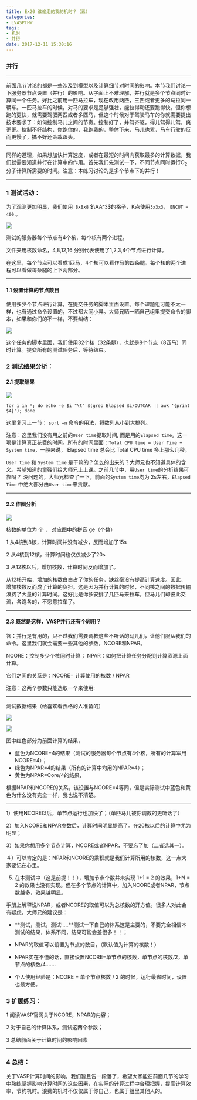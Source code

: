 ```yaml
---
title: Ex20 谁偷走的我的机时？（五）
categories: 
- LVASPTHW
tags: 
- 机时
- 并行
date: 2017-12-11 15:30:16
---
```


### 并行

---
前面几节讨论的都是一些涉及到模型以及计算细节对时间的影响。本节我们讨论一下服务器节点设置（并行）的影响。从字面上不难理解，并行就是多个节点同时计算同一个任务。好比之前用一匹马拉车，现在改用两匹，三匹或者更多的马拉同一辆车。一匹马拉车的时候，对马的要求是足够强壮，能拉得动还要跑得快。但你想跑的更快，就需要驾驭两匹或者多匹马，但这个时候对于驾驶马车的你就需要提出技术要求了：如何控制马儿之间的节奏。控制好了，并驾齐驱，得儿驾得儿驾，爽歪歪。控制不好结构，你跑你的，我跑我的，整体下来，马儿也累，马车行驶的反而更慢了，搞不好还会栽跟头。

---

同样的道理，如果想加快计算速度，或者在最短的时间内获取最多的计算数据，我们就需要知道并行在计算中的作用。首先我们先测试一下，不同节点同时运行O$_2$分子计算所需要的时间。注意：本练习讨论的是多个节点下的并行！

---

### 1 测试活动： 

为了观测更加明显，我们使用` 8x8x8` $\AA^3$的格子，K点使用`3x3x3`， `ENCUT = 400` 。

![](ex20/ex20-1.jpeg)

测试的服务器每个节点有4个核，每个核有两个进程。

文件夹用核数命名，4,8,12,16 分别代表使用了1,2,3,4个节点进行计算。

在这里，每个节点可以看成1匹马，4个核可以看作马的四条腿。每个核的两个进程可以看做每条腿的上下两部分。

---

#### 1.1 设置计算的节点数目

使用多少个节点进行计算，在提交任务的脚本里面设置。每个课题组可能不太一样，也有通过命令设置的，不过都大同小异。大师兄晒一晒自己组里提交命令的脚本，如果和你们的不一样，不要纠结：

![](ex20/ex20-2.jpeg)

这个任务的脚本里面，我们使用32个核（32条腿），也就是8个节点（8匹马）同时计算。提交所有的测试任务后，等待结束。


### 2  测试结果分析：
#### 2.1 提取结果

![](ex20/ex20-3.jpeg)

`for i in *; do echo -e $i "\t" $(grep Elapsed $i/OUTCAR  | awk '{print $4}'); done`

这里复习上一节： `sort –n` 命令的用法，将数列从小到大排列。

注意：这里我们没有用之前的`User time`提取时间, 而是用的`Elapsed time`。这一项是计算真正花费的时间。所有的时间里面：`Total CPU time = User Time + System time`，一般来说， Elapsed time 总会比 Total CPU time 多上那么几秒。

`User time` 和 `System time` 是干嘛的？怎么的出来的？大师兄也不知道具体的含义。希望知道的童鞋们给大师兄上上课。之前几节中，用`User time`的分析结果可靠吗？ 没问题的，大师兄检查了一下，前面的`System time`均为 2s左右，`Elapsed Time` 中绝大部分由`User time`来贡献。

---

#### 2.2 作图分析

![](ex20/ex20-4.jpeg)

核数的单位为 个 ， 对应图中的拼音 ge（个数）

1  从4核到8核，计算时间并没有减少，反而增加了15s

2  从4核到12核，计算时间也仅仅减少了20s

3  从12核以后，增加核数，计算时间反而增加了。

从12核开始，增加的核数白白占了你的任务，缺丝毫没有提高计算速度。因此，增加核数反而成了计算的负担。这是因为并行计算的时候，不同核之间的数据传输浪费了大量的计算时间。这好比是你多安排了几匹马来拉车，但马儿们却彼此交流，各跑各的，不愿意拉车了。

---

#### 2.3 既然是这样，VASP并行还有个卵用？

答：并行是有用的，只不过我们需要调教这些不听话的马儿们，让他们服从我们的命令。这里我们就会需要一些其他的参数，NCORE和NPAR。 

NCORE：控制多少个核同时计算；
NPAR：如何把计算任务分配到计算资源上面计算。

它们之间的关系是：NCORE= 计算使用的核数 / NPAR

注意：这两个参数只能选取一个来使用:

---

测试数据结果（给喜欢看表格的人准备的）

![](ex20/ex20-5.jpeg)

![](ex20/ex20-6.jpeg)

图中红色部分为前面计算的结果，

- 蓝色为NCORE=4的结果（测试的服务器每个节点有4个核，所有的计算军用NCORE=4）；
- 绿色为NPAR=4的结果（所有的计算中均用的NPAR=4）；
- 黄色为NPAR=Core/4的结果，

根据NPAR和NCORE的关系，该设置与NCORE=4等同，但是实际测试中蓝色和黄色为什么没有完全一样，我也说不清楚。

---

1）使用NCORE以后，单节点运行也加快了；（单匹马儿被你调教的更听话了）

2）加入NCORE和NPAR参数后，计算时间明显提高了。在20核以后的计算中尤为明显；

3）如果你想用多个节点计算，NCORE或者NPAR，不要忘了加（二者选其一）。

４）可以肯定的是：NPAR和NCORE的乘积就是我们计算所用的核数，这一点大家要记在心里。

5) 在本测试中（这是前提！！），增加节点个数并未实现 1+1 = 2 的效果，1+N = 2 的效果也没有实现。但在多个节点的计算中，加入NCORE或者NPAR，节点数越多，效果越明显。

手册上解释说NPAR，或者NCORE的取值可以为总核数的开方值。很多人对此会有疑虑，大师兄的建议是：

*  **测试，测试，测试!....**测试一下自己的体系这是主要的，不要完全相信本测试的结果，体系不同，结果可能会差很多！！；

* NPAR的取值可以设置为节点的数目，（默认值为计算的核数！）

* NPAR实在不懂的话，直接设置NCORE=单节点的核数，单节点的核数/2，单节点的核数/4…….

*  个人使用经验是：NCORE = 单个节点核数 / 2 的时候，运行最省时间，设置也最方便。

### 3 扩展练习：

1 阅读VASP官网关于NCORE，NPAR的内容；

2 对于自己的计算体系，测试这两个参数；

3 总结前面关于计算时间的影响因素

---

### 4 总结： 

关于VASP计算时间的影响，我们暂且告一段落了，希望大家能在前面几节的学习中熟练掌握影响计算时间的这些因素，在实际的计算过程中合理把握，提高计算效率，节约机时。浪费的机时不仅仅属于你自己，也属于组里其他人的。
